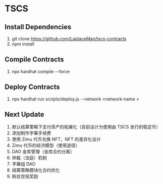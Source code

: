 # TSCS

## Install Dependencies

1. git clone https://github.com/LaplaceMan/tscs-contracts
2. npm install

## Compile Contracts

1. npx hardhat compile --force

## Deploy Contracts

1. npx hardhat run scripts/deploy.js --network \<network-name \>

## Next Update

1. 默认结算策略下支付资产的拓展化（目前设计为使用由 TSCS 发行的稳定币）
2. 添加制作字幕手续费
3. 使用 Zimu 代币兑换 NFT，NFT 的差异化设计
4. Zimu 代币的经济模型（使用途径）
5. DAO 金库管理（金库合约分离）
6. 仲裁（法庭）机制
7. 字幕组 DAO
8. 结算策略模块化合约优化
9. 粉丝空投奖励
